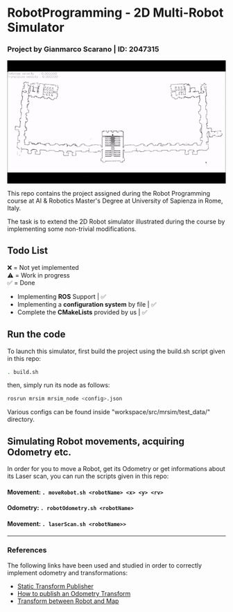 # RobotProgramming - 2D Multi-Robot Simulator
### Project by Gianmarco Scarano | ID: 2047315

<p align="center">
  <img title="Demo" src="media/Demo.gif" align="center" width="700">
</p>

This repo contains the project assigned during the Robot Programming course at AI & Robotics Master's Degree at University of Sapienza in Rome, Italy.<br>

The task is to extend the 2D Robot simulator illustrated during the course by implementing some non-trivial modifications.

## Todo List
❌ = Not yet implemented <br>
⚠️ = Work in progress<br>
✅ = Done<br>

- Implementing **ROS** Support | ✅
- Implementing a **configuration system** by file | ✅
- Complete the **CMakeLists** provided by us | ✅

## Run the code
To launch this simulator, first build the project using the build.sh script given in this repo:
```sh
. build.sh
```

then, simply run its node as follows:
```sh
rosrun mrsim mrsim_node <config>.json
```

Various configs can be found inside "workspace/src/mrsim/test_data/" directory.

## Simulating Robot movements, acquiring Odometry etc.
In order for you to move a Robot, get its Odometry or get informations about its Laser scan, you can run the scripts given in this repo:
#### Movement: ```. moveRobot.sh <robotName> <x> <y> <rv>```
#### Odometry: ```. robotOdometry.sh <robotName>```
#### Movement: ```. laserScan.sh <robotName>>```

---

### References
The following links have been used and studied in order to correctly implement odometry and transformations:<br>
- [Static Transform Publisher](http://wiki.ros.org/tf#static_transform_publisher)
- [How to publish an Odometry Transform](http://wiki.ros.org/navigation/Tutorials/RobotSetup/Odom#Using_tf_to_Publish_an_Odometry_transform)
- [Transform between Robot and Map](https://answers.ros.org/question/371517/ros-transform-between-robot-and-map/)